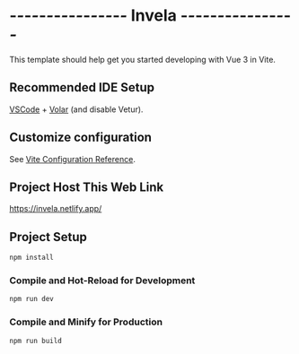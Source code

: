 # -_-_-_-_-_-_-_-_-_-_-_-_-_-_-_-_ Invela -_-_-_-_-_-_-_-_-_-_-_-_-_-_-_-_

This template should help get you started developing with Vue 3 in Vite.

## Recommended IDE Setup

[VSCode](https://code.visualstudio.com/) + [Volar](https://marketplace.visualstudio.com/items?itemName=Vue.volar) (and disable Vetur).

## Customize configuration

See [Vite Configuration Reference](https://vite.dev/config/).

## Project Host This Web Link

https://invela.netlify.app/

## Project Setup

```sh
npm install
```

### Compile and Hot-Reload for Development

```sh
npm run dev
```

### Compile and Minify for Production

```sh
npm run build
```
